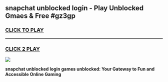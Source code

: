 
## snapchat unblocked login - Play Unblocked Gmaes & Free #gz3gp
<h3>
<a href="https://news.freeplayer.one?title=snapchat_unblocked_login&ref=24F">CLICK TO PLAY</a></h3>
<hr>

<h3>
<a href="https://news.freeplayer.one?title=snapchat_unblocked_login&ref=24F">CLICK 2 PLAY</a>
  
</h3>

<a href="https://news.freeplayer.one?title=snapchat_unblocked_login&ref=24F/"><img src="https://clearcache.store/games.png"></a>


**snapchat unblocked login games unblocked: Your Gateway to Fun and Accessible Online Gaming**
